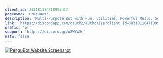```yaml
---
client_id: 303181184718995457
pagename: 'PenguBot'
description: 'Multi-Purpose Bot with Fun, Utilities, Powerful Music, Server Management, Starboard and much more!'
link: 'https://discordapp.com/oauth2/authorize?client_id=303181184718995457&scope=bot&permissions=506850422&response_type=code&redirect_url=https://www.pengubot.com'
prefix: 'p!'
support: 'https://discord.gg/u8WYw5r'
nsfw: false
---
```

[![PenguBot Website Screenshot](https://i.imgur.com/AN5UnRG.png)](https://www.pengubot.com)
